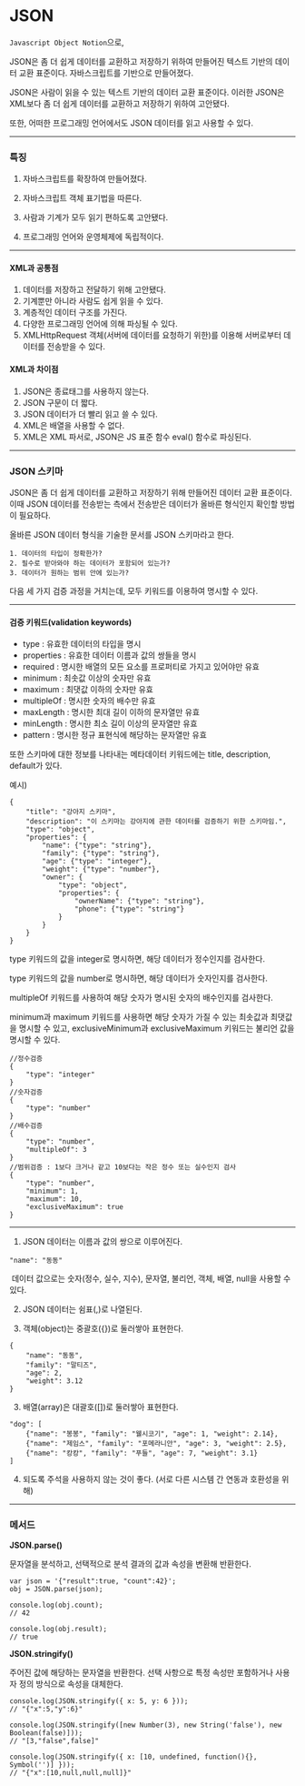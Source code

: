 # JSON

```Javascript Object Notion```으로,  

 JSON은 좀 더 쉽게 데이터를 교환하고 저장하기 위하여 만들어진 텍스트 기반의 데이터 교환 표준이다. 자바스크립트를 기반으로 만들어졌다.

JSON은 사람이 읽을 수 있는 텍스트 기반의 데이터 교환 표준이다. 이러한 JSON은 XML보다 좀 더 쉽게 데이터를 교환하고 저장하기 위하여 고안됐다.

또한, 어떠한 프로그래밍 언어에서도 JSON 데이터를 읽고 사용할 수 있다.

--------

### 특징

1. 자바스크립트를 확장하여 만들어졌다.

2. 자바스크립트 객체 표기법을 따른다.

3. 사람과 기계가 모두 읽기 편하도록 고안됐다.

4. 프로그래밍 언어와 운영체제에 독립적이다.

-----

#### XML과 공통점

1. 데이터를 저장하고 전달하기 위해 고안됐다.
2. 기계뿐만 아니라 사람도 쉽게 읽을 수 있다.
3. 계층적인 데이터 구조를 가진다.
4. 다양한 프로그래밍 언어에 의해 파싱될 수 있다.
5. XMLHttpRequest 객체(서버에 데이터를 요청하기 위한)를 이용해 서버로부터 데이터를 전송받을 수 있다.

#### XML과 차이점

1. JSON은 종료태그를 사용하지 않는다.
2. JSON 구문이 더 짧다.
3. JSON 데이터가 더 빨리 읽고 쓸 수 있다.
4. XML은 배열을 사용할 수 없다.
5. XML은 XML 파서로, JSON은 JS 표준 함수 eval() 함수로 파싱된다.

---------

### JSON 스키마

JSON은 좀 더 쉽게 데이터를 교환하고 저장하기 위해 만들어진 데이터 교환 표준이다. 이때 JSON 데이터를 전송받는 측에서 전송받은 데이터가 올바른 형식인지 확인할 방법이 필요하다.

올바른 JSON 데이터 형식을 기술한 문서를 JSON 스키마라고 한다.

```
1. 데이터의 타입이 정확한가?
2. 필수로 받아와야 하는 데이터가 포함되어 있는가?
3. 데이터가 원하는 범위 안에 있는가?
```

다음 세 가지 검증 과정을 거치는데, 모두 키워드를 이용하여 명시할 수 있다.

-----

#### 검증 키워드(validation keywords)

* type : 유효한 데이터의 타입을 명시
* properties : 유효한 데이터 이름과 값의 쌍들을 명시
* required : 명시한 배열의 모든 요소를 프로퍼티로 가지고 있어야만 유효
* minimum : 최솟값 이상의 숫자만 유효
* maximum : 최댓값 이하의 숫자만 유효
* multipleOf : 명시한 숫자의 배수만 유효
* maxLength : 명시한 최대 길이 이하의 문자열만 유효
* minLength : 명시한 최소 길이 이상의 문자열만 유효
* pattern : 명시한 정규 표현식에 해당하는 문자열만 유효

또한 스키마에 대한 정보를 나타내는 메타데이터 키워드에는 title, description, default가 있다.

예시)

```
{
    "title": "강아지 스키마",
    "description": "이 스키마는 강아지에 관한 데이터를 검증하기 위한 스키마임.",
    "type": "object",
    "properties": {
        "name": {"type": "string"},
        "family": {"type": "string"},
        "age": {"type": "integer"},		
        "weight": {"type": "number"},	
        "owner": {
            "type": "object",
            "properties": {
                "ownerName": {"type": "string"},
                "phone": {"type": "string"}
            }
        }
    }
}

```



type 키워드의 값을 integer로 명시하면, 해당 데이터가 정수인지를 검사한다.

type 키워드의 값을 number로 명시하면, 해당 데이터가 숫자인지를 검사한다.

multipleOf 키워드를 사용하여 해당 숫자가 명시된 숫자의 배수인지를 검사한다.

minimum과 maximum 키워드를 사용하면 해당 숫자가 가질 수 있는 최솟값과 최댓값을 명시할 수 있고, exclusiveMinimum과 exclusiveMaximum 키워드는 불리언 값을 명시할 수 있다.

```
//정수검증
{
    "type": "integer"
}
//숫자검증
{
    "type": "number"
}
//배수검증
{
    "type": "number",
    "multipleOf": 3
}
//범위검증 : 1보다 크거나 같고 10보다는 작은 정수 또는 실수인지 검사
{
    "type": "number",
    "minimum": 1,
    "maximum": 10,
    "exclusiveMaximum": true
}
```



---------------------

1. JSON 데이터는 이름과 값의 쌍으로 이루어진다.

```
"name": "동동"
```

​	데이터 값으로는 숫자(정수, 실수, 지수), 문자열, 불리언, 객체, 배열, null을 사용할 수 있다.

2. JSON 데이터는 쉼표(,)로 나열된다.

3. 객체(object)는 중괄호({})로 둘러쌓아 표현한다.

```
{
    "name": "동동",
    "family": "말티즈",
    "age": 2,
    "weight": 3.12
}
```

3. 배열(array)은 대괄호([])로 둘러쌓아 표현한다.

```
"dog": [
    {"name": "봉봉", "family": "웰시코기", "age": 1, "weight": 2.14},
    {"name": "제임스", "family": "포메라니안", "age": 3, "weight": 2.5},
    {"name": "캉캉", "family": "푸들", "age": 7, "weight": 3.1}
]
```

4. 되도록 주석을 사용하지 않는 것이 좋다. (서로 다른 시스템 간 연동과 호환성을 위해)

-------

### 메서드

**JSON.parse()**

문자열을 분석하고, 선택적으로 분석 결과의 값과 속성을 변환해 반환한다.

```
var json = '{"result":true, "count":42}';
obj = JSON.parse(json);

console.log(obj.count);
// 42

console.log(obj.result);
// true
```



**JSON.stringify()**

주어진 값에 해당하는 문자열을 반환한다. 선택 사항으로 특정 속성만 포함하거나 사용자 정의 방식으로 속성을 대체한다.

```
console.log(JSON.stringify({ x: 5, y: 6 }));
// "{"x":5,"y":6}"

console.log(JSON.stringify([new Number(3), new String('false'), new Boolean(false)]));
// "[3,"false",false]"

console.log(JSON.stringify({ x: [10, undefined, function(){}, Symbol('')] }));
// "{"x":[10,null,null,null]}"
```


